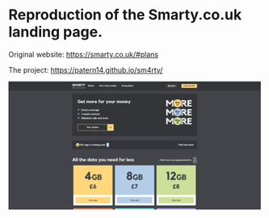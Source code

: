 # Reproduction of the Smarty.co.uk landing page.

Original website: https://smarty.co.uk/#plans

The project: https://patern14.github.io/sm4rty/

<img src="https://github.com/Patern14/sm4rty/blob/master/Screenshots/Copy_desktop/Capture%20d%E2%80%99%C3%A9cran%202021-05-13%20170147.png" width="500" />


